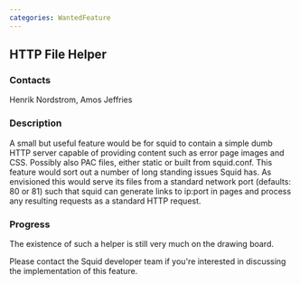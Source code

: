 ```yaml
---
categories: WantedFeature
---
```

## HTTP File Helper

### Contacts

Henrik Nordstrom, Amos Jeffries

### Description

A small but useful feature would be for squid to contain a simple dumb
HTTP server capable of providing content such as error page images and
CSS. Possibly also PAC files, either static or built from squid.conf.
This feature would sort out a number of long standing issues Squid has.
As envisioned this would serve its files from a standard network port
(defaults: 80 or 81) such that squid can generate links to ip:port in
pages and process any resulting requests as a standard HTTP request.

### Progress

The existence of such a helper is still very much on the drawing board.

Please contact the Squid developer team if you're interested in
discussing the implementation of this feature.
